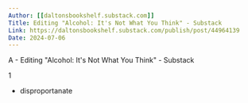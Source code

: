 ```yaml
---
Author: [[daltonsbookshelf.substack.com]]
Title: Editing "Alcohol: It's Not What You Think" - Substack
Link: https://daltonsbookshelf.substack.com/publish/post/44964139
Date: 2024-07-06
---
```

A - Editing "Alcohol: It's Not What You Think" - Substack

1
- disproportanate
